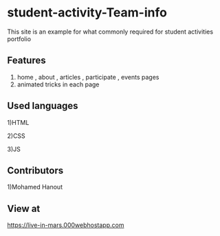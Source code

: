 # student-activity-Team-info

This site is an example for what commonly required for student activities portfolio

## Features
1) home , about , articles , participate , events pages
2) animated tricks in each page

## Used languages
1)HTML

2)CSS

3)JS

## Contributors
1)Mohamed Hanout

## View at
https://live-in-mars.000webhostapp.com
